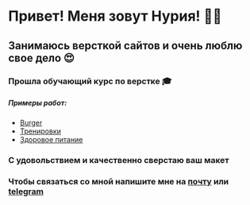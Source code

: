 # Привет! Меня зовут Нурия! 👋😃

## Занимаюсь версткой сайтов и очень люблю свое дело 😍
### Прошла обучающий курс по верстке 🎓

##### Примеры работ:
* [Burger](https://nuri-tix.github.io/Module01-Burger/)
* [Тренировки](https://nuri-tix.github.io/Module01-Gym/)
* [Здоровое питание]( https://nuri-tix.github.io/Module02-Shop/dist/) 

### С удовольствием и качественно сверстаю ваш макет

### Чтобы связаться со мной напишите мне на [почту](tixxxonoffa@yandex.ru) или [telegram](@nuri_tix) 


